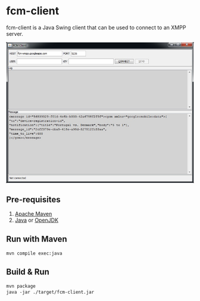 # fcm-client
fcm-client is a Java Swing client that can be used to connect to an XMPP server.

![fcm-client](doc/screenshot-1.jpg?raw=true "fcm-client")

## Pre-requisites
1. [Apache Maven](http://maven.apache.org/)
2. [Java](http://www.oracle.com/technetwork/java/javase/downloads/index-jsp-138363.html) or [OpenJDK](http://openjdk.java.net/install/)

## Run with Maven
    mvn compile exec:java

## Build & Run
    mvn package
    java -jar ./target/fcm-client.jar